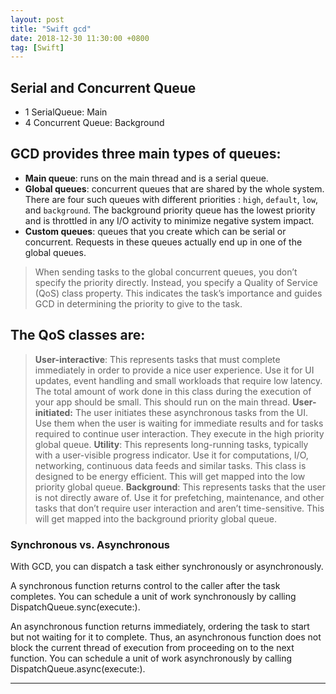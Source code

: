 ```yaml
---
layout: post
title: "Swift gcd"
date: 2018-12-30 11:30:00 +0800
tag: [Swift]
---
```


## Serial and Concurrent Queue

- 1 SerialQueue: Main
- 4 Concurrent Queue: Background 



## GCD provides three main types of queues:

- **Main queue**: runs on the main thread and is a serial queue.
- **Global queues**: concurrent queues that are shared by the whole system. There are four such queues with different priorities : `high`, `default`, `low`, and `background`. The background priority queue has the lowest priority and is throttled in any I/O activity to minimize negative system impact.
- **Custom queues**: queues that you create which can be serial or concurrent. Requests in these queues actually end up in one of the global queues.


> When sending tasks to the global concurrent queues, you don’t specify the priority directly. Instead, you specify a Quality of Service (QoS) class property. This indicates the task’s importance and guides GCD in determining the priority to give to the task.

## The QoS classes are:

> **User-interactive**: This represents tasks that must complete immediately in order to provide a nice user experience. Use it for UI updates, event handling and small workloads that require low latency. The total amount of work done in this class during the execution of your app should be small. This should run on the main thread.
> **User-initiated:** The user initiates these asynchronous tasks from the UI. Use them when the user is waiting for immediate results and for tasks required to continue user interaction. They execute in the high priority global queue.
> **Utility**: This represents long-running tasks, typically with a user-visible progress indicator. Use it for computations, I/O, networking, continuous data feeds and similar tasks. This class is designed to be energy efficient. This will get mapped into the low priority global queue.
> **Background**: This represents tasks that the user is not directly aware of. Use it for prefetching, maintenance, and other tasks that don’t require user interaction and aren’t time-sensitive. This will get mapped into the background priority global queue.

### Synchronous vs. Asynchronous
With GCD, you can dispatch a task either synchronously or asynchronously.

A synchronous function returns control to the caller after the task completes. You can schedule a unit of work synchronously by calling DispatchQueue.sync(execute:).

An asynchronous function returns immediately, ordering the task to start but not waiting for it to complete. Thus, an asynchronous function does not block the current thread of execution from proceeding on to the next function. You can schedule a unit of work asynchronously by calling DispatchQueue.async(execute:).

---

